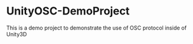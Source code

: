 # UnityOSC-DemoProject
This is a demo project to demonstrate the use of OSC protocol inside of Unity3D
